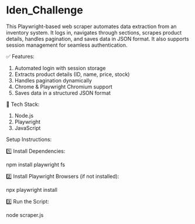 # Iden_Challenge
This Playwright-based web scraper automates data extraction from an inventory system. It logs in, navigates through sections, scrapes product details, handles pagination, and saves data in JSON format. It also supports session management for seamless authentication.

✅ Features:
1. Automated login with session storage
2. Extracts product details (ID, name, price, stock)
3. Handles pagination dynamically
4. Chrome & Playwright Chromium support
5. Saves data in a structured JSON format

🔧 Tech Stack:
1. Node.js
2. Playwright
3. JavaScript
   
Setup Instructions:

1️⃣ Install Dependencies:

npm install playwright fs

2️⃣ Install Playwright Browsers (if not installed):

npx playwright install

3️⃣ Run the Script:

node scraper.js
